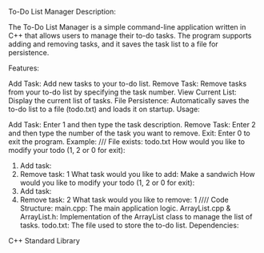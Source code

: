To-Do List Manager
Description:

The To-Do List Manager is a simple command-line application written in C++ that allows users to manage their to-do tasks. The program supports adding and removing tasks, and it saves the task list to a file for persistence.

Features:

Add Task: Add new tasks to your to-do list.
Remove Task: Remove tasks from your to-do list by specifying the task number.
View Current List: Display the current list of tasks.
File Persistence: Automatically saves the to-do list to a file (todo.txt) and loads it on startup.
Usage:

Add Task: Enter 1 and then type the task description.
Remove Task: Enter 2 and then type the number of the task you want to remove.
Exit: Enter 0 to exit the program.
Example:
///
File exists:
todo.txt
How would you like to modify your todo (1, 2 or 0 for exit):
1. Add task:
2. Remove task:
1
What task would you like to add: Make a sandwich
How would you like to modify your todo (1, 2 or 0 for exit):
1. Add task:
2. Remove task:
2
What task would you like to remove: 1
////
Code Structure:
main.cpp: The main application logic.
ArrayList.cpp & ArrayList.h: Implementation of the ArrayList class to manage the list of tasks.
todo.txt: The file used to store the to-do list.
Dependencies:

C++ Standard Library
